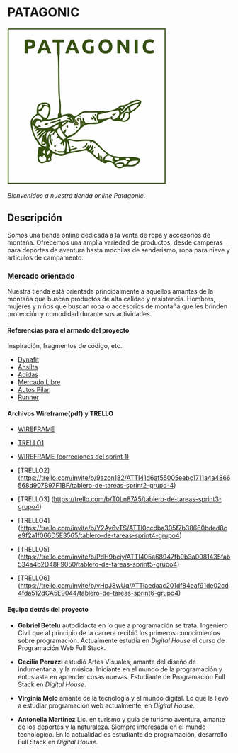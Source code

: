 # PATAGONIC
![Logo](/public/images/Logo_Patagonic_sin_fondo_baja_resolucion.jpg) 

*Bienvenidos a nuestra tienda online Patagonic.*

## Descripción

Somos una tienda online dedicada a la venta de ropa y accesorios de montaña. Ofrecemos una amplia variedad de productos, desde camperas para deportes de aventura hasta mochilas de senderismo, ropa para nieve y articulos de campamento. 

### Mercado orientado

Nuestra tienda está orientada principalmente a aquellos amantes de la montaña que buscan productos de alta calidad y resistencia. Hombres, mujeres y niños que buscan ropa o accesorios de montaña que les brinden protección y comodidad durante sus actividades.

#### Referencias para el armado del proyecto
Inspiración, fragmentos de código, etc.
* [Dynafit](https://www.dynafit.com)
* [Ansilta](https://www.ansilta.com)
* [Adidas](https://www.adidas.com.ar)
* [Mercado Libre](https://www.mercadolibre.com.ar)
* [Autos Pilar](https://https://autospilar.com)
* [Runner](https://www.tradeinn.com/runnerinn/es)

#### Archivos Wireframe(pdf) y TRELLO
* [WIREFRAME](https://github.com/gabrielbetelu/dh_grupo4_archivos/blob/203e61af96d0ee37e8fcf580f64457701a350e80/Wireframe.pdf)

* [TRELLO1](https://trello.com/b/fTQanW8j/tablero-de-tareas-sprint1-grupo-4)

* [WIREFRAME (correciones del sprint 1)](https://github.com/gabrielbetelu/dh_grupo4_archivos.git)

* [TRELLO2] (https://trello.com/invite/b/9azon182/ATTI41d6af55005eebc1711a4a4866568d907B97F1BF/tablero-de-tareas-sprint2-grupo-4) 

* [TRELLO3] (https://trello.com/b/T0Ln87A5/tablero-de-tareas-sprint3-grupo4) 

* [TRELLO4] (https://trello.com/invite/b/Y2Ay6vTS/ATTI0ccdba305f7b38660bded8ce9f2a1f066D5E3565/tablero-de-tareas-sprint4-grupo4)

* [TRELLO5] (https://trello.com/invite/b/PdH9bcjy/ATTI405a68947fb9b3a0081435fab534a4b2D48F9050/tablero-de-tareas-sprint5-grupo4)

* [TRELLO6] (https://trello.com/invite/b/vHpJ8wUq/ATTIaedaac201df84eaf91de02cd4fda512dCA5E9044/tablero-de-tareas-sprint6-grupo4)



#### Equipo detrás del proyecto

- **Gabriel Betelu** autodidacta en lo que a programación se trata. Ingeniero Civil que al principio de la carrera recibió los primeros conocimientos sobre programación.
 Actualmente estudia en *Digital House* el curso de Programación Web Full Stack.

- **Cecilia Peruzzi** estudió Artes Visuales, amante del diseño de indumentaria, y la música. Iniciante en el mundo de la programación y entusiasta en aprender cosas nuevas. 
 Estudiante de Programación Full Stack en *Digital House*.

- **Virginia Melo** amante de la tecnología y el mundo digital. Lo que la llevó a estudiar programación web actualmente, en *Digital House*. 

- **Antonella Martinez** Lic. en turismo y guia de turismo aventura, amante de los deportes y la naturaleza.
 Siempre interesada en el mundo tecnológico.
 En la actualidad es estudiante de programación, desarrollo Full Stack en *Digital House*.


